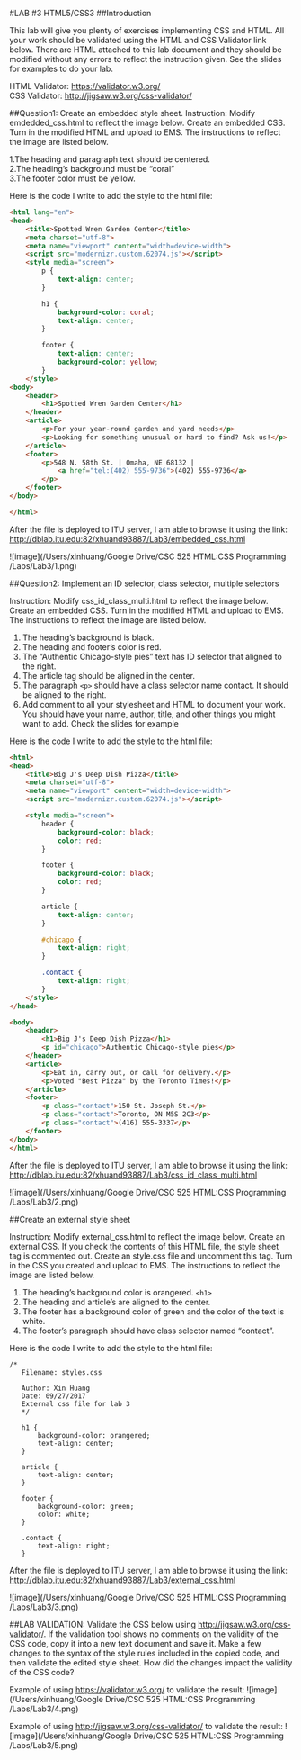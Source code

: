#LAB #3 HTML5/CSS3
##Introduction

This lab will give you plenty of exercises implementing CSS and HTML. All your work should be validated using the HTML and CSS Validator link below. There are HTML attached to this lab document and they should be modified without any errors to reflect the instruction given. See the slides for examples to do your lab.  


HTML Validator: <https://validator.w3.org/>  
CSS Validator: <http://jigsaw.w3.org/css-validator/>

##Question1: Create an embedded style sheet.
Instruction: Modify emdedded_css.html to reflect the image below. Create an embedded CSS. Turn in the modified HTML and upload to EMS.  The instructions to reflect the image are listed below. 

1.The heading and paragraph text should be centered.  
2.The heading’s background must be “coral”  
3.The footer color must be yellow.

Here is the code I write to add the style to the html file: 
 
```html
<html lang="en">
<head>
    <title>Spotted Wren Garden Center</title>
    <meta charset="utf-8">
    <meta name="viewport" content="width=device-width">
    <script src="modernizr.custom.62074.js"></script>
    <style media="screen">
        p {
            text-align: center;
        }

        h1 {
            background-color: coral;
            text-align: center;
        }

        footer {
            text-align: center;
            background-color: yellow;
        }
    </style>
<body>
    <header>
        <h1>Spotted Wren Garden Center</h1>
    </header>
    <article>
        <p>For your year-round garden and yard needs</p>
        <p>Looking for something unusual or hard to find? Ask us!</p>
    </article>
    <footer>
        <p>548 N. 58th St. | Omaha, NE 68132 | 
            <a href="tel:(402) 555-9736">(402) 555-9736</a>
        </p>
    </footer>
</body>

</html>
```

After the file is deployed to ITU server, I am able to browse it using the link:
<http://dblab.itu.edu:82/xhuand93887/Lab3/embedded_css.html>

![image](/Users/xinhuang/Google Drive/CSC 525 HTML:CSS Programming /Labs/Lab3/1.png)


##Question2: Implement an ID selector, class selector, multiple selectors

Instruction: Modify css_id_class_multi.html to reflect the image below.Create an embedded CSS. Turn in the modified HTML and upload to EMS. Theinstructions to reflect the image are listed below.  
1. The heading’s background is black.2. The heading and footer’s color is red.3. The “Authentic Chicago-style pies” text has ID selector that aligned to theright.4. The article tag should be aligned in the center.5. The paragraph `<p>` should have a class selector name contact. It should bealigned to the right.6. Add comment to all your stylesheet and HTML to document your work. Youshould have your name, author, title, and other things you might want to add.Check the slides for example


Here is the code I write to add the style to the html file:  
 
```html
<html>
<head>
    <title>Big J's Deep Dish Pizza</title>
    <meta charset="utf-8">
    <meta name="viewport" content="width=device-width">
    <script src="modernizr.custom.62074.js"></script>

    <style media="screen">
        header {
            background-color: black;
            color: red;
        }

        footer {
            background-color: black;
            color: red;
        }

        article {
            text-align: center;
        }

        #chicago {
            text-align: right;
        }

        .contact {
            text-align: right;
        }
    </style>
</head>

<body>
    <header>
        <h1>Big J's Deep Dish Pizza</h1>
        <p id="chicago">Authentic Chicago-style pies</p>
    </header>
    <article>
        <p>Eat in, carry out, or call for delivery.</p>
        <p>Voted "Best Pizza" by the Toronto Times!</p>
    </article>
    <footer>
        <p class="contact">150 St. Joseph St.</p>
        <p class="contact">Toronto, ON M5S 2C3</p>
        <p class="contact">(416) 555-3337</p>
    </footer>
</body>
</html>
```

After the file is deployed to ITU server, I am able to browse it using the link:
<http://dblab.itu.edu:82/xhuand93887/Lab3/css_id_class_multi.html>

![image](/Users/xinhuang/Google Drive/CSC 525 HTML:CSS Programming /Labs/Lab3/2.png)

##Create an external style sheet  

Instruction: Modify external_css.html to reflect the image below. Create an external CSS. If you check the contents of this HTML file, the style sheet tag is commented out. Create an style.css file and uncomment this tag. Turn in the CSS you created and upload to EMS. The instructions to reflect the image are listed below.  
1. The heading’s background color is orangered. `<h1>`2. The heading and article’s are aligned to the center.3. The footer has a background color of green and the color of the text is white.4. The footer’s paragraph should have class selector named “contact”.


Here is the code I write to add the style to the html file:  

```
/*
   Filename: styles.css

   Author: Xin Huang
   Date: 09/27/2017
   External css file for lab 3
   */

   h1 {
       background-color: orangered;
       text-align: center;
   }

   article {
       text-align: center;
   }

   footer {
       background-color: green;
       color: white;
   }

   .contact {
       text-align: right;
   }
```

After the file is deployed to ITU server, I am able to browse it using the link:
<http://dblab.itu.edu:82/xhuand93887/Lab3/external_css.html>  

![image](/Users/xinhuang/Google Drive/CSC 525 HTML:CSS Programming /Labs/Lab3/3.png)

##LAB VALIDATION:
Validate the CSS below using <http://jigsaw.w3.org/css-validator/>. If the validation tool shows no comments on the validity of the CSS code, copy it into a new text document and save it. Make a few changes to the syntax of the style rules included in the copied code, and then validate the edited style sheet. How did the changes impact the validity of the CSS code?

Example of using <https://validator.w3.org/> to validate the result:
![image](/Users/xinhuang/Google Drive/CSC 525 HTML:CSS Programming /Labs/Lab3/4.png)

Example of using <http://jigsaw.w3.org/css-validator/> to validate the result:
![image](/Users/xinhuang/Google Drive/CSC 525 HTML:CSS Programming /Labs/Lab3/5.png)





